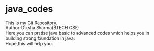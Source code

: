 # java_codes
This is my Git Repository.
<br>
Author-Diksha Sharma(BTECH CSE)
<br>
Here,you can pratise java basic to advanced codes which helps you in building strong foundation in java.
<br>
Hope,this will help you.
